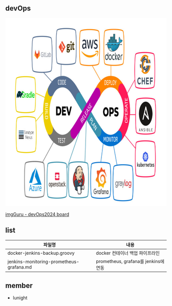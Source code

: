 
## devOps  
<img src="images/img-devops.png" alt="devops" width="700" height="588">

[imgGuru - devOps2024 board](https://www.igmguru.com/blog/best-devops-tools)

## list

| 파일명         | 내용          |
|----------------|---------------|
| docker-jenkins-backup.groovy      | docker 컨테이너 백업 파이프라인  |
| jenkins-monitoring-prometheus-grafana.md     | prometheus, grafana를 jenkins에 연동 |

## member
- lunight
